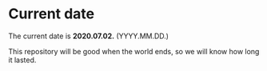# Current date

The current date is **2020.07.02.** (YYYY.MM.DD.)

This repository will be good when the world ends, so we will know how long it lasted.